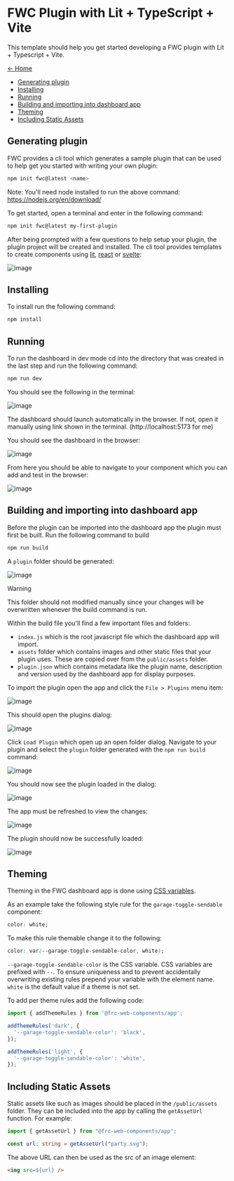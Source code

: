 # FWC Plugin with Lit + TypeScript + Vite

This template should help you get started developing a FWC plugin with Lit + Typescript + Vite.

[<- Home](/README.md)

-   [Generating plugin](#generating-plugin)
-   [Installing](#installing)
-   [Running](#running)
-   [Building and importing into dashboard app](#building-and-importing-into-dashboard-app)
-   [Theming](#theming)
-   [Including Static Assets](#including-static-assets)

## Generating plugin

FWC provides a cli tool which generates a sample plugin that can be used to help get you started with writing your own plugin:

``` bash
npm init fwc@latest <name>
```

Note: You'll need <span class="title-ref">node</span> installed to run
the above command: <https://nodejs.org/en/download/>

To get started, open a terminal and enter in the following command:

``` bash
npm init fwc@latest my-first-plugin
```

After being prompted with a few questions to help setup your plugin, the plugin project will be created and installed. The cli tool provides templates to create components using [lit](https://lit.dev/), [react](https://react.dev/) or [svelte](https://svelte.dev/):


![image](./docs/creating-plugin.png)

## Installing

To install run the following command:

```bash
npm install
```

## Running

To run the dashboard in dev mode cd into the directory that was created in the last step and run the following command:

```bash
npm run dev
```

You should see the following in the terminal:

![image](./docs/running-in-dev.png)

The dashboard should launch automatically in the browser. If not, open it manually using link shown in the terminal. (http://localhost:5173 for me)

You should see the dashboard in the browser:

![image](./docs/dashboard.png)

From here you should be able to navigate to your component which you can add and test in the browser:

![image](./docs/nav-to-my-plugin.png)

## Building and importing into dashboard app

Before the plugin can be imported into the dashboard app the plugin must first be built. Run the following command to build

```bash
npm run build
```

A `plugin` folder should be generated:

![image](./docs/build-files.png)


> [!WARNING]  
> This folder should not modified manually since your changes will be overwritten whenever the build command is run.

Within the build file you'll find a few important files and folders:
- `index.js` which is the root javascript file which the dashboard app will import.
- `assets` folder which contains images and other static files that your plugin uses. These are copied over from the `public/assets` folder.
- `plugin.json` which contains metadata like the plugin name, description and version used by the dashboard app for display purposes.

To import the plugin open the app and click the `File > Plugins` menu item:

![image](./docs/plugin-file-menu.png)

This should open the plugins dialog:

![image](./docs/plugin-dialog.png)

Click `Load Plugin` which open up an open folder dialog. Navigate to your plugin and select the `plugin` folder generated with the `npm run build` command:

![image](./docs/select-plugin-folder.png)

You should now see the plugin loaded in the dialog:

![image](./docs/plugin-loaded.png)

The app must be refreshed to view the changes:

![image](./docs/refresh-plugin.png)

The plugin should now be successfully loaded:

![image](./docs/plugin-successfully-loaded.png)

## Theming

Theming in the FWC dashboard app is done using [CSS variables](https://developer.mozilla.org/en-US/docs/Web/CSS/Using_CSS_custom_properties).

As an example take the following style rule for the `garage-toggle-sendable` component:

```css
color: white;
```

To make this rule themable change it to the following:

```css
color: var(--garage-toggle-sendable-color, white);
```

`--garage-toggle-sendable-color` is the CSS variable. CSS variables are prefixed with `--`. To ensure uniqueness and to prevent accidentally overwriting existing rules prepend your variable with the element name. `white` is the default value if a theme is not set.

To add per theme rules add the following code:

```typescript
import { addThemeRules } from '@frc-web-components/app';

addThemeRules('dark', {
  '--garage-toggle-sendable-color': 'black',
});

addThemeRules('light', {
  '--garage-toggle-sendable-color': 'white',
});
```

## Including Static Assets

Static assets like such as images should be placed in the `/public/assets` folder. They can be included into the app by calling the `getAssetUrl` function. For example:

```typescript
import { getAssetUrl } from "@frc-web-components/app";

const url: string = getAssetUrl("party.svg");
```

The above URL can then be used as the src of an image element:

```html
<img src=${url} />
```